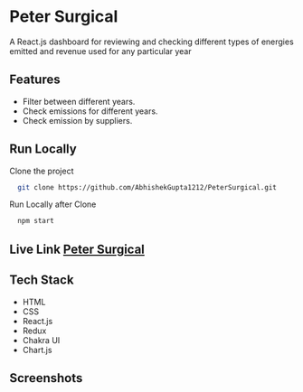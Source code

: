 
# Peter Surgical

A React.js dashboard for reviewing and checking different types of energies emitted and revenue used for any particular year


## Features

- Filter between different years.
- Check emissions for different years.
- Check emission by suppliers.


## Run Locally

Clone the project

```bash
  git clone https://github.com/AbhishekGupta1212/PeterSurgical.git
```



Run Locally after Clone

```bash
  npm start
```
<h2>
  Live Link 
<a href='https://petersurgicaldb.vercel.app'/>Peter Surgical<a>
</h2>


## Tech Stack
- HTML
- CSS
- React.js
- Redux
- Chakra UI
- Chart.js


## Screenshots


